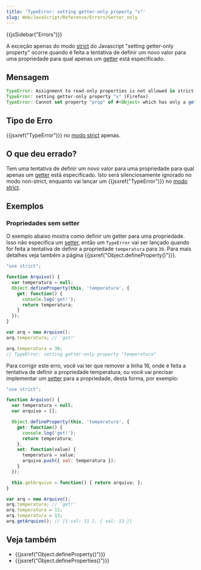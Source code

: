 ```yaml
---
title: 'TypeError: setting getter-only property "x"'
slug: Web/JavaScript/Reference/Errors/Getter_only
---
```


{{jsSidebar("Errors")}}

A exceção apenas do modo [strict](/pt-BR/docs/Web/JavaScript/Reference/Strict_mode) do Javascript "setting getter-only property" ocorre quando é feita a tentativa de definir um novo valor para uma propriedade para qual apenas um [getter](/pt-BR/docs/Web/JavaScript/Reference/Functions/get) está especificado.

## Mensagem

```js
TypeError: Assignment to read-only properties is not allowed in strict mode (Edge)
TypeError: setting getter-only property "x" (Firefox)
TypeError: Cannot set property "prop" of #<Object> which has only a getter (Chrome)
```

## Tipo de Erro

{{jsxref("TypeError")}} no [modo strict](/pt-BR/docs/Web/JavaScript/Reference/Strict_mode) apenas.

## O que deu errado?

Tem uma tentativa de definir um novo valor para uma propriedade para qual apenas um [getter](/pt-BR/docs/Web/JavaScript/Reference/Functions/get) está especificado.
Isto será silenciosamente ignorado no modo non-strict, enquanto vai lançar um {{jsxref("TypeError")}} no [modo strict](/pt-BR/docs/Web/JavaScript/Reference/Strict_mode).

## Exemplos

### Propriedades sem setter

O exemplo abaixo mostra como definir um getter para uma propriedade. Isso não especifica um [setter](/pt-BR/docs/Web/JavaScript/Reference/Functions/set), então um
`TypeError` vai ser lançado quando for feita a tentativa de definir a propriedade `temperatura` para `30`. Para mais detalhes veja também a página {{jsxref("Object.defineProperty()")}}.

```js example-bad
"use strict";

function Arquivo() {
  var temperatura = null;
  Object.defineProperty(this, 'temperatura', {
    get: function() {
      console.log('get!');
      return temperatura;
    }
  });
}

var arq = new Arquivo();
arq.temperatura; // 'get!'

arq.temperatura = 30;
// TypeError: setting getter-only property "temperatura"
```

Para corrigir este erro, você vai ter que remover a linha 16, onde é feita a tentativa de definir a propriedade temperatura,
ou você vai precisar implementar um [setter](/pt-BR/docs/Web/JavaScript/Reference/Functions/set) para a propriedade, desta forma, por exemplo:

```js example-good
"use strict";

function Arquivo() {
  var temperatura = null;
  var arquivo = [];

  Object.defineProperty(this, 'temperatura', {
    get: function() {
      console.log('get!');
      return temperatura;
    },
    set: function(value) {
      temperatura = value;
      arquivo.push({ val: temperatura });
    }
  });

  this.getArquivo = function() { return arquivo; };
}

var arq = new Arquivo();
arq.temperatura; // 'get!'
arq.temperatura = 11;
arq.temperatura = 13;
arq.getArquivo(); // [{ val: 11 }, { val: 13 }]
```

## Veja também

- {{jsxref("Object.defineProperty()")}}
- {{jsxref("Object.defineProperties()")}}
